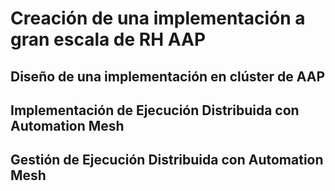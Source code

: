 # Creación de una implementación a gran escala de RH AAP

## Diseño de una implementación  en clúster de AAP

## Implementación de Ejecución Distribuida con Automation Mesh

## Gestión de Ejecución Distribuida con Automation Mesh